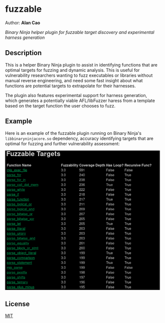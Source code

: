 # fuzzable

Author: __Alan Cao__

_Binary Ninja helper plugin for fuzzable target discovery and experimental harness generation_

## Description

This is a helper Binary Ninja plugin to assist in identifying functions that are optimal targets for fuzzing and dynamic analysis. This is useful for vulnerability researchers wanting to 
fuzz executables or libraries without manual reverse engineering, and need some fast insight about what functions are potential targets to extrapolate for their harnesses.

The plugin also features experimental support for harness generation, which generates a potentially viable AFL/libFuzzer haress from a template based on the target function the user chooses to fuzz.

## Example

Here is an example of the fuzzable plugin running on Binary Ninja's `libbinaryninjacore.so` dependency,
accuracy identifying targets that are optimal for fuzzing and further vulnerability assessment:

![Sample](https://github.com/ex0dus-0x/fuzzable/blob/master/screen.png?raw=true "Sample")

## License

[MIT](https://codemuch.tech/license.txt)
